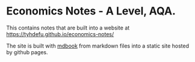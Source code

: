 # Economics Notes - A Level, AQA.
This contains notes that are built into a website at https://tyhdefu.github.io/economics-notes/

The site is built with [mdbook](https://rust-lang.github.io/mdBook/) from markdown files into a static site hosted by github pages.
